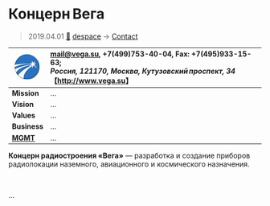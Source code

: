 # Концерн Вега
> 2019.04.01 [🚀](../index/index.md) [despace](index.md) → [Contact](contact.md)

|[![](f/con/k/koncern_vega_logo1_thumb.jpg)](f/con/k/koncern_vega_logo1.png)|<mail@vega.su>, +7(499)753-40-04, Fax: +7(495)933-15-63;<br> *Россия, 121170, Москва, Кутузовский проспект, 34*<br> 【<http://www.vega.su>】|
|:--|:--|
|**Mission**|…|
|**Vision**|…|
|**Values**|…|
|**Business**|…|
|**[MGMT](mgmt.md)**|…|

**Концерн радиостроения «Вега»** — разработка и создание приборов радиолокации наземного, авиационного и космического назначения.


<p style="page-break-after:always"> </p>

…
